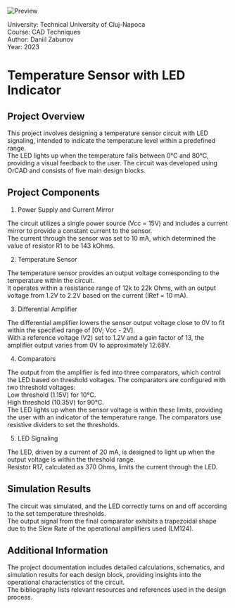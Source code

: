 ![Preview](CADpreview.jpeg)

University: Technical University of Cluj-Napoca  
Course: CAD Techniques  
Author: Daniil Zabunov  
Year: 2023 

# Temperature Sensor with LED Indicator

## Project Overview

This project involves designing a temperature sensor circuit with LED signaling, intended to indicate the temperature level within a predefined range.  
The LED lights up when the temperature falls between 0°C and 80°C, providing a visual feedback to the user. The circuit was developed using OrCAD and consists of five main design blocks.  

## Project Components

1. Power Supply and Current Mirror

The circuit utilizes a single power source (Vcc = 15V) and includes a current mirror to provide a constant current to the sensor.   
The current through the sensor was set to 10 mA, which determined the value of resistor R1 to be 143 kOhms.  

2. Temperature Sensor

The temperature sensor provides an output voltage corresponding to the temperature within the circuit.  
It operates within a resistance range of 12k to 22k Ohms, with an output voltage from 1.2V to 2.2V based on the current (IRef = 10 mA).  

3. Differential Amplifier

The differential amplifier lowers the sensor output voltage close to 0V to fit within the specified range of [0V; Vcc - 2V].  
With a reference voltage (V2) set to 1.2V and a gain factor of 13, the amplifier output varies from 0V to approximately 12.68V.  

4. Comparators

The output from the amplifier is fed into three comparators, which control the LED based on threshold voltages. The comparators are configured with two threshold voltages:  
Low threshold (1.15V) for 10°C.  
High threshold (10.35V) for 90°C.  
The LED lights up when the sensor voltage is within these limits, providing the user with an indicator of the temperature range. The comparators use resistive dividers to set the thresholds.  

5. LED Signaling

The LED, driven by a current of 20 mA, is designed to light up when the output voltage is within the threshold range.  
Resistor R17, calculated as 370 Ohms, limits the current through the LED.  

## Simulation Results

The circuit was simulated, and the LED correctly turns on and off according to the set temperature thresholds.  
The output signal from the final comparator exhibits a trapezoidal shape due to the Slew Rate of the operational amplifiers used (LM124).  

## Additional Information

The project documentation includes detailed calculations, schematics, and simulation results for each design block, providing insights into the operational characteristics of the circuit.  
The bibliography lists relevant resources and references used in the design process.  
